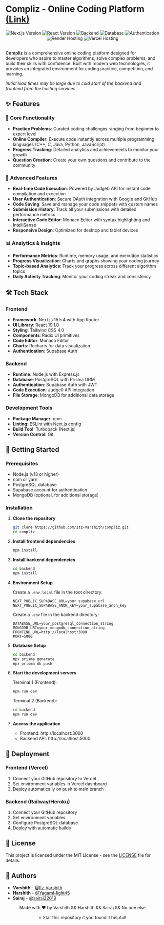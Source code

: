 # Compliz - Online Coding Platform[ (Link)](https://compliz.vercel.app/)

<div align="center">
  <img src="https://img.shields.io/badge/Next.js-15.5.4-black?style=for-the-badge&logo=next.js" alt="Next.js Version" />
  <img src="https://img.shields.io/badge/React-19.1.0-blue?style=for-the-badge&logo=react" alt="React Version" />
  <img src="https://img.shields.io/badge/Node.js-Express-green?style=for-the-badge&logo=node.js" alt="Backend" />
  <img src="https://img.shields.io/badge/PostgreSQL-Database-blue?style=for-the-badge&logo=postgresql" alt="Database" />
  <img src="https://img.shields.io/badge/Supabase-Auth-green?style=for-the-badge&logo=supabase" alt="Authentication" />
  <img src="https://img.shields.io/badge/Render-Hosting-blue?style=for-the-badge&logo=render" alt="Render Hosting" />
  <img src="https://img.shields.io/badge/Vercel-Hosting-black?style=for-the-badge&logo=vercel" alt="Vercel Hosting" />

</div>

<br>

**Compliz** is a comprehensive online coding platform designed for developers who aspire to master algorithms, solve complex problems, and build their skills with confidence. Built with modern web technologies, it provides an integrated environment for coding practice, competition, and learning.

*Initial load times may be large due to cold start of the backend and frontend from the hosting services*
## ✨ Features

### 🎯 Core Functionality

- **Practice Problems**: Curated coding challenges ranging from beginner to expert level
- **Online Compiler**: Execute code instantly across multiple programming languages (C++, C, Java, Python, JavaScript)
- **Progress Tracking**: Detailed analytics and achievements to monitor your growth
- **Question Creation**: Create your own questions and contribute to the community

### 🚀 Advanced Features

- **Real-time Code Execution**: Powered by Judge0 API for instant code compilation and execution
- **User Authentication**: Secure OAuth integration with Google and GitHub
- **Code Saving**: Save and manage your code snippets with custom names
- **Submission History**: Track all your submissions with detailed performance metrics
- **Interactive Code Editor**: Monaco Editor with syntax highlighting and IntelliSense
- **Responsive Design**: Optimized for desktop and tablet devices

### 📊 Analytics & Insights

- **Performance Metrics**: Runtime, memory usage, and execution statistics
- **Progress Visualization**: Charts and graphs showing your coding journey
- **Topic-based Analytics**: Track your progress across different algorithm topics
- **Daily Activity Tracking**: Monitor your coding streak and consistency

## 🛠️ Tech Stack

### Frontend

- **Framework**: Next.js 15.5.4 with App Router
- **UI Library**: React 19.1.0
- **Styling**: Tailwind CSS 4.0
- **Components**: Radix UI primitives
- **Code Editor**: Monaco Editor
- **Charts**: Recharts for data visualization
- **Authentication**: Supabase Auth

### Backend

- **Runtime**: Node.js with Express.js
- **Database**: PostgreSQL with Prisma ORM
- **Authentication**: Supabase Auth with JWT
- **Code Execution**: Judge0 API integration
- **File Storage**: MongoDB for additional data storage

### Development Tools

- **Package Manager**: npm
- **Linting**: ESLint with Next.js config
- **Build Tool**: Turbopack (Next.js)
- **Version Control**: Git

## 🚀 Getting Started

### Prerequisites

- Node.js (v18 or higher)
- npm or yarn
- PostgreSQL database
- Supabase account for authentication
- MongoDB (optional, for additional storage)

### Installation

1. **Clone the repository**

   ```bash
   git clone https://github.com/Itz-Varshith/compliz.git
   cd compliz
   ```

2. **Install frontend dependencies**

   ```bash
   npm install
   ```

3. **Install backend dependencies**

   ```bash
   cd backend
   npm install
   ```

4. **Environment Setup**

   Create a `.env.local` file in the root directory:

   ```env
   NEXT_PUBLIC_SUPABASE_URL=your_supabase_url
   NEXT_PUBLIC_SUPABASE_ANON_KEY=your_supabase_anon_key
   ```

   Create a `.env` file in the backend directory:

   ```env
   DATABASE_URL=your_postgresql_connection_string
   MONGODB_URI=your_mongodb_connection_string
   FRONTEND_URL=http://localhost:3000
   PORT=5000
   ```

5. **Database Setup**

   ```bash
   cd backend
   npx prisma generate
   npx prisma db push
   ```

6. **Start the development servers**

   Terminal 1 (Frontend):

   ```bash
   npm run dev
   ```

   Terminal 2 (Backend):

   ```bash
   cd backend
   npm run dev
   ```

7. **Access the application**
   - Frontend: http://localhost:3000
   - Backend API: http://localhost:5000

## 🚀 Deployment

### Frontend (Vercel)

1. Connect your GitHub repository to Vercel
2. Set environment variables in Vercel dashboard
3. Deploy automatically on push to main branch

### Backend (Railway/Heroku)

1. Connect your GitHub repository
2. Set environment variables
3. Configure PostgreSQL database
4. Deploy with automatic builds


## 📝 License

This project is licensed under the MIT License - see the [LICENSE](LICENSE) file for details.

## 👥 Authors

- **Varshith**  - [@Itz-Varshith](https://github.com/Itz-Varshith)
- **Harshith**  - [@Yagami-light45](https://github.com/Yagami-light45)
- **Sairaj**  - [@sairaj22019](https://github.com/sairaj22019)


<div align="center">
  <p>Made with ❤️ by Varshith && Harshith && Sairaj && No one else</p>
  <p>⭐ Star this repository if you found it helpful!</p>
</div>
